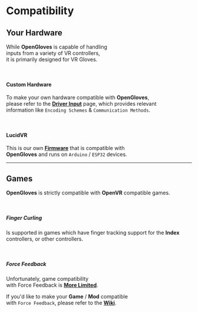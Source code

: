 
# Compatibility

## Your Hardware

While **OpenGloves** is capable of handling <br>
inputs from a variety of VR controllers, <br>
it is primarily designed for VR Gloves.

<br>

#### Custom Hardware

To make your own hardware compatible with **OpenGloves**, <br>
please refer to the **[Driver Input]** page, which provides relevant <br>
information like `Encoding Schemes` & `Communication Methods`.

<br>

#### LucidVR

This is our own **[Firmware]** that is compatible with <br>
**OpenGloves** and runs on `Arduino` / `ESP32` devices.

---

## Games

**OpenGloves** is strictly compatible with **OpenVR** compatible games.

<br>

##### Finger Curling

Is supported in games which have finger tracking support for the **Index** controllers, or other controllers.

<br>

##### Force Feedback

Unfortunately, game compatibility <br>
with Force Feedback is **[More Limited][Game Compatibility]**.

If you'd like to make your **Game** / **Mod** compatible <br>
with `Force Feedback`, please refer to the **[Wiki][Integration]**.


<!----------------------------------------------------------------------------->

[LucidGloves]: https://github.com/LucidVR/lucidgloves
[Lucas VRTech]: https://github.com/lucas-vrtech

[Fngrs]: https://github.com/danwillm/Fngrs/
[danwillm]: https://github.com/danwillm

[Driver Input]: https://github.com/LucidVR/opengloves-driver/wiki/Driver-Input

[Firmware]: https://github.com/LucidVR/lucidgloves/tree/main/firmware/lucidgloves-firmware

[Game Compatibility]: https://github.com/LucidVR/opengloves-driver/wiki/Game-Compatibility-List

[Integration]: https://github.com/LucidVR/opengloves-driver/wiki/Integrating-Force-Feedback
